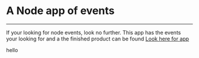 # **A Node app of events**
***

If your looking for node events, look no further. This app has the events your looking for and a the finished product can be found [Look here for app](https://www.google.com)

hello
